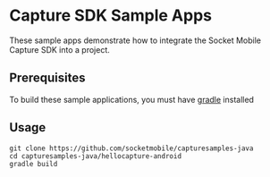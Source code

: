 # Capture SDK Sample Apps

These sample apps demonstrate how to integrate the Socket Mobile Capture SDK into a project.

## Prerequisites

To build these sample applications, you must have [gradle](https://gradle.org/install/) installed

## Usage

```
git clone https://github.com/socketmobile/capturesamples-java
cd capturesamples-java/hellocapture-android
gradle build
```
